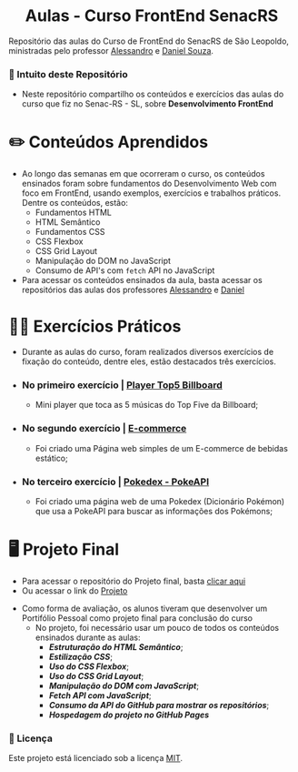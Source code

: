 <h1 align="center">Aulas - Curso FrontEnd SenacRS</h1>
Repositório das aulas do Curso de FrontEnd do SenacRS de São Leopoldo, ministradas pelo professor <a href="https://github.com/senac-alessandro" target="_blank">Alessandro</a> e <a href="https://github.com/dhDSouza" target="_blank">Daniel Souza</a>.

### 📜 Intuito deste Repositório
- Neste repositório compartilho os conteúdos e exercícios das aulas do curso que fiz no Senac-RS - SL, sobre **Desenvolvimento FrontEnd**

# ✏️ Conteúdos Aprendidos
- Ao longo das semanas em que ocorreram o curso, os conteúdos ensinados foram sobre fundamentos do Desenvolvimento Web com foco em FrontEnd, usando exemplos, exercícios e trabalhos práticos. Dentre os conteúdos, estão:
     - Fundamentos HTML
     - HTML Semântico
     - Fundamentos CSS
     - CSS Flexbox
     - CSS Grid Layout
     - Manipulação do DOM no JavaScript
     - Consumo de API's com `fetch` API no JavaScript
- Para acessar os conteúdos ensinados da aula, basta acessar os repositórios das aulas dos professores [Alessandro](https://github.com/senac-alessandro/frontend) e [Daniel](https://github.com/dhDSouza/dev-frontend-3k-talentos-ti)

# 👨‍💻 Exercícios Práticos
- Durante as aulas do curso, foram realizados diversos exercícios de fixação do conteúdo, dentre eles, estão destacados três exercícios.
- ### No primeiro exercício | [Player Top5 Billboard](https://github.com/lucasvalgoi/Curso-FrontEnd-SenacRS/tree/main/aula3)
   - Mini player que toca as 5 músicas do Top Five da Billboard;

- ### No segundo exercício | [E-commerce](https://github.com/lucasvalgoi/Curso-FrontEnd-SenacRS/tree/main/exeE-commerce)
   - Foi criado uma Página web simples de um E-commerce de bebidas estático;

- ### No terceiro exercício | [Pokedex - PokeAPI](https://github.com/lucasvalgoi/Curso-FrontEnd-SenacRS/tree/main/exePokeAPI)
   - Foi criado uma página web de uma Pokedex (Dicionário Pokémon) que usa a PokeAPI para buscar as informações dos Pokémons;

# 🖥️ Projeto Final
* Para acessar o repositório do Projeto final, basta [clicar aqui](https://github.com/lucasvalgoi/MeuPortifolio)
* Ou acessar o link do [Projeto](https://lucasvalgoi.github.io/MeuPortifolio/)
- Como forma de avaliação, os alunos tiveram que desenvolver um Portifólio Pessoal como projeto final para conclusão do curso
   - No projeto, foi necessário usar um pouco de todos os conteúdos ensinados durante as aulas:
     - __*Estruturação do HTML Semântico*__;
     - __*Estilização CSS*__;
     - __*Uso do CSS Flexbox*__;
     - __*Uso do CSS Grid Layout*__;
     - __*Manipulação do DOM com JavaScript*__;
     - __*Fetch API com JavaScript*__;
     - __*Consumo da API do GitHub para mostrar os repositórios*__;
     - __*Hospedagem do projeto no GitHub Pages*__

### 📝 Licença
Este projeto está licenciado sob a licença [MIT](https://github.com/lucasvalgoi/Curso-FrontEnd-SenacRS/blob/main/LICENSE).
